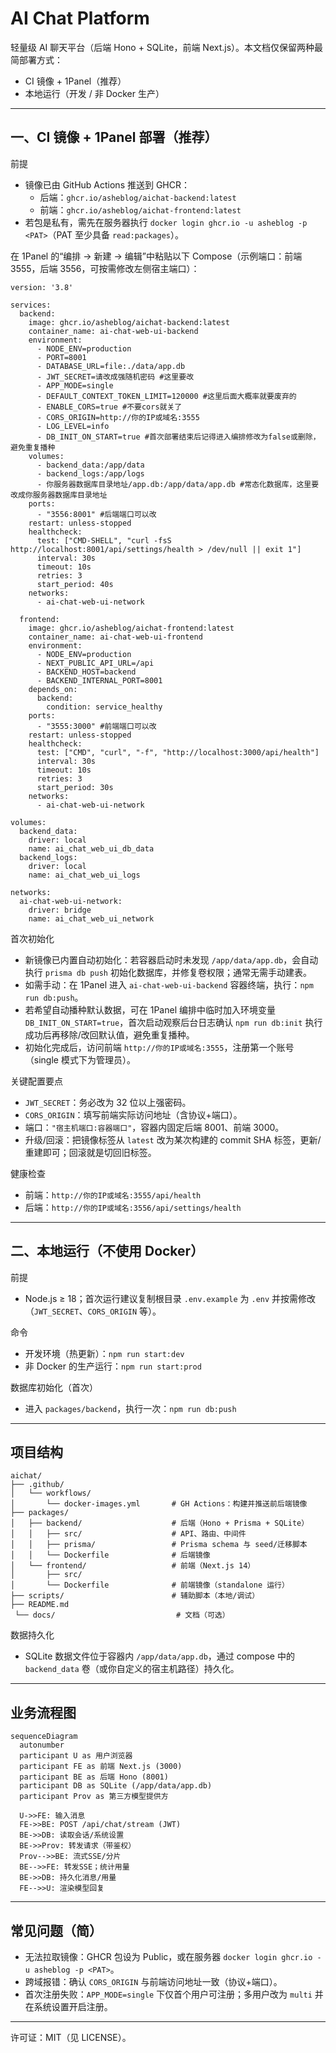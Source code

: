 # AI Chat Platform

轻量级 AI 聊天平台（后端 Hono + SQLite，前端 Next.js）。本文档仅保留两种最简部署方式：

- CI 镜像 + 1Panel（推荐）
- 本地运行（开发 / 非 Docker 生产）

---

## 一、CI 镜像 + 1Panel 部署（推荐）

前提
- 镜像已由 GitHub Actions 推送到 GHCR：
  - 后端：`ghcr.io/asheblog/aichat-backend:latest`
  - 前端：`ghcr.io/asheblog/aichat-frontend:latest`
- 若包是私有，需先在服务器执行 `docker login ghcr.io -u asheblog -p <PAT>`（PAT 至少具备 `read:packages`）。

在 1Panel 的“编排 → 新建 → 编辑”中粘贴以下 Compose（示例端口：前端 3555，后端 3556，可按需修改左侧宿主端口）：

```
version: '3.8'

services:
  backend:
    image: ghcr.io/asheblog/aichat-backend:latest
    container_name: ai-chat-web-ui-backend
    environment:
      - NODE_ENV=production
      - PORT=8001
      - DATABASE_URL=file:./data/app.db
      - JWT_SECRET=请改成强随机密码 #这里要改
      - APP_MODE=single
      - DEFAULT_CONTEXT_TOKEN_LIMIT=120000 #这里后面大概率就要废弃的
      - ENABLE_CORS=true #不要cors就关了
      - CORS_ORIGIN=http://你的IP或域名:3555
      - LOG_LEVEL=info
      - DB_INIT_ON_START=true #首次部署结束后记得进入编排修改为false或删除，避免重复播种
    volumes:
      - backend_data:/app/data
      - backend_logs:/app/logs
      - 你服务器数据库目录地址/app.db:/app/data/app.db #常态化数据库，这里要改成你服务器数据库目录地址
    ports:
      - "3556:8001" #后端端口可以改 
    restart: unless-stopped
    healthcheck:
      test: ["CMD-SHELL", "curl -fsS http://localhost:8001/api/settings/health > /dev/null || exit 1"]
      interval: 30s
      timeout: 10s
      retries: 3
      start_period: 40s
    networks:
      - ai-chat-web-ui-network

  frontend:
    image: ghcr.io/asheblog/aichat-frontend:latest
    container_name: ai-chat-web-ui-frontend
    environment:
      - NODE_ENV=production
      - NEXT_PUBLIC_API_URL=/api
      - BACKEND_HOST=backend
      - BACKEND_INTERNAL_PORT=8001
    depends_on:
      backend:
        condition: service_healthy
    ports:
      - "3555:3000" #前端端口可以改
    restart: unless-stopped
    healthcheck:
      test: ["CMD", "curl", "-f", "http://localhost:3000/api/health"]
      interval: 30s
      timeout: 10s
      retries: 3
      start_period: 30s
    networks:
      - ai-chat-web-ui-network

volumes:
  backend_data:
    driver: local
    name: ai_chat_web_ui_db_data
  backend_logs:
    driver: local
    name: ai_chat_web_ui_logs

networks:
  ai-chat-web-ui-network:
    driver: bridge
    name: ai_chat_web_ui_network
```

首次初始化
- 新镜像已内置自动初始化：若容器启动时未发现 `/app/data/app.db`，会自动执行 `prisma db push` 初始化数据库，并修复卷权限；通常无需手动建表。
- 如需手动：在 1Panel 进入 `ai-chat-web-ui-backend` 容器终端，执行：`npm run db:push`。
- 若希望自动播种默认数据，可在 1Panel 编排中临时加入环境变量 `DB_INIT_ON_START=true`，首次启动观察后台日志确认 `npm run db:init` 执行成功后再移除/改回默认值，避免重复播种。
- 初始化完成后，访问前端 `http://你的IP或域名:3555`，注册第一个账号（single 模式下为管理员）。

关键配置要点
- `JWT_SECRET`：务必改为 32 位以上强密码。
- `CORS_ORIGIN`：填写前端实际访问地址（含协议+端口）。
- 端口：`"宿主机端口:容器端口"`，容器内固定后端 8001、前端 3000。
- 升级/回滚：把镜像标签从 `latest` 改为某次构建的 commit SHA 标签，更新/重建即可；回滚就是切回旧标签。

健康检查
- 前端：`http://你的IP或域名:3555/api/health`
- 后端：`http://你的IP或域名:3556/api/settings/health`

---

## 二、本地运行（不使用 Docker）

前提
- Node.js ≥ 18；首次运行建议复制根目录 `.env.example` 为 `.env` 并按需修改（`JWT_SECRET`、`CORS_ORIGIN` 等）。

命令
- 开发环境（热更新）：`npm run start:dev`
- 非 Docker 的生产运行：`npm run start:prod`

数据库初始化（首次）
- 进入 `packages/backend`，执行一次：`npm run db:push`

---

## 项目结构

```
aichat/
├── .github/
│   └── workflows/
│       └── docker-images.yml       # GH Actions：构建并推送前后端镜像
├── packages/
│   ├── backend/                    # 后端（Hono + Prisma + SQLite）
│   │   ├── src/                    # API、路由、中间件
│   │   ├── prisma/                 # Prisma schema 与 seed/迁移脚本
│   │   └── Dockerfile              # 后端镜像
│   └── frontend/                   # 前端（Next.js 14）
│       ├── src/
│       └── Dockerfile              # 前端镜像（standalone 运行）
├── scripts/                        # 辅助脚本（本地/调试）
├── README.md
 └── docs/                           # 文档（可选）
```

数据持久化
- SQLite 数据文件位于容器内 `/app/data/app.db`，通过 compose 中的 `backend_data` 卷（或你自定义的宿主机路径）持久化。

---

## 业务流程图

```mermaid
sequenceDiagram
  autonumber
  participant U as 用户浏览器
  participant FE as 前端 Next.js (3000)
  participant BE as 后端 Hono (8001)
  participant DB as SQLite (/app/data/app.db)
  participant Prov as 第三方模型提供方

  U->>FE: 输入消息
  FE->>BE: POST /api/chat/stream (JWT)
  BE->>DB: 读取会话/系统设置
  BE->>Prov: 转发请求（带鉴权）
  Prov-->>BE: 流式SSE/分片
  BE-->>FE: 转发SSE；统计用量
  BE->>DB: 持久化消息/用量
  FE-->>U: 渲染模型回复
```

---

## 常见问题（简）

- 无法拉取镜像：GHCR 包设为 Public，或在服务器 `docker login ghcr.io -u asheblog -p <PAT>`。
- 跨域报错：确认 `CORS_ORIGIN` 与前端访问地址一致（协议+端口）。
- 首次注册失败：`APP_MODE=single` 下仅首个用户可注册；多用户改为 `multi` 并在系统设置开启注册。

---

许可证：MIT（见 LICENSE）。
